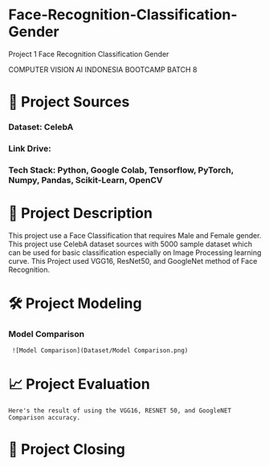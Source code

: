 # Face-Recognition-Classification-Gender
Project 1 Face Recognition Classification Gender

COMPUTER VISION AI INDONESIA BOOTCAMP BATCH 8

# 📂 Project Sources
     
### Dataset: CelebA
### Link Drive: 
### Tech Stack: Python, Google Colab, Tensorflow, PyTorch, Numpy, Pandas, Scikit-Learn, OpenCV

# 🧪 Project Description 
     
This project use a Face Classification that requires Male and Female gender. This project use CelebA dataset sources with 5000 sample dataset which can be used for basic classification especially on Image Processing learning curve. This Project used VGG16, ResNet50, and GoogleNet method of Face Recognition.  

# 🛠 Project Modeling 

### Model Comparison 

     ![Model Comparison](Dataset/Model Comparison.png)


# 📈 Project Evaluation 

    Here's the result of using the VGG16, RESNET 50, and GoogleNET Comparison accuracy. 


# 📝 Project Closing

